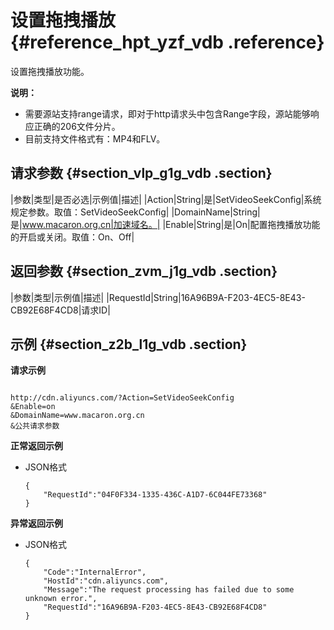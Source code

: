 # 设置拖拽播放 {#reference_hpt_yzf_vdb .reference}

设置拖拽播放功能。

**说明：** 

-   需要源站支持range请求，即对于http请求头中包含Range字段，源站能够响应正确的206文件分片。
-   目前支持文件格式有：MP4和FLV。

## 请求参数 {#section_vlp_g1g_vdb .section}

|参数|类型|是否必选|示例值|描述|
|Action|String|是|SetVideoSeekConfig|系统规定参数。取值：SetVideoSeekConfig|
|DomainName|String|是|www.macaron.org.cn|加速域名。|
|Enable|String|是|On|配置拖拽播放功能的开启或关闭。取值：On、Off|

## 返回参数 {#section_zvm_j1g_vdb .section}

|参数|类型|示例值|描述|
|RequestId|String|16A96B9A-F203-4EC5-8E43-CB92E68F4CD8|请求ID|

## 示例 {#section_z2b_l1g_vdb .section}

**请求示例**

```

http://cdn.aliyuncs.com/?Action=SetVideoSeekConfig
&Enable=on
&DomainName=www.macaron.org.cn
&公共请求参数
```

**正常返回示例**

-   JSON格式

    ```
    {
        "RequestId":"04F0F334-1335-436C-A1D7-6C044FE73368"
    }
    ```


**异常返回示例**

-   JSON格式

    ```
    {
        "Code":"InternalError",
        "HostId":"cdn.aliyuncs.com",
        "Message":"The request processing has failed due to some unknown error.",
        "RequestId":"16A96B9A-F203-4EC5-8E43-CB92E68F4CD8"
    }
    ```


